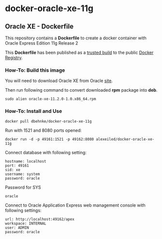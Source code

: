 docker-oracle-xe-11g
============================

## Oracle XE - Dockerfile

This repository contains a **Dockerfile** to create a docker container with Oracle Express Edition 11g Release 2

This **Dockerfile** has been published as a [trusted build](https://index.docker.io/u/dbehnke/docker-oracle-xe-11g/) to the public [Docker Registry](https://index.docker.io/).


### How-To: Build this image

You will need to download Oracle XE from Oracle [site](http://www.oracle.com/technetwork/database/database-technologies/express-edition/downloads/index.html).

Then run following command to convert downloaded **rpm** package into **deb**.
```
sudo alien oracle-xe-11.2.0-1.0.x86_64.rpm
```

### How-To: Install and Use


```
docker pull dbehnke/docker-oracle-xe-11g
```

Run with 1521 and 8080 ports opened:
```
docker run -d -p 49161:1521 -p 49162:8080 alexeiled/docker-oracle-xe-11g
```

Connect database with following setting:
```
hostname: localhost
port: 49161
sid: xe
username: system
password: oracle
```

Password for SYS
```
oracle
```

Connect to Oracle Application Express web management console with following settings:
```
url: http://localhost:49162/apex
workspace: INTERNAL
user: ADMIN
password: oracle
```

